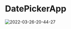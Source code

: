 <h1>DatePickerApp</h1>


![2022-03-26-20-44-27](https://user-images.githubusercontent.com/62836567/160246154-39a69976-3a17-4314-a264-f4186b62ca47.gif)
